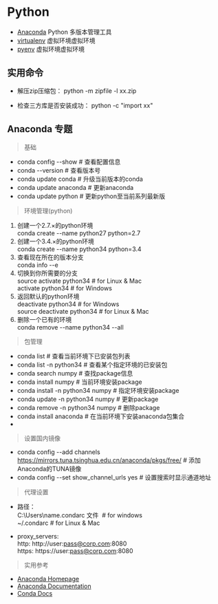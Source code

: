 # Python

- [Anaconda](https://www.continuum.io/) Python 多版本管理工具
- [virtualenv](https://virtualenv.pypa.io/en/stable/) 虚拟环境虚拟环境
- [pyenv](https://github.com/pyenv/pyenv) 虚拟环境虚拟环境

## 实用命令

- 解压zip压缩包： python -m zipfile -l xx.zip

- 检查三方库是否安装成功：  python -c "import xx"

## Anaconda 专题

> 基础 

- conda config --show  	# 查看配置信息    
- conda --version			# 查看版本号    
- conda update conda		# 升级当前版本的conda  
- conda update anaconda	# 更新anaconda  
- conda update python		# 更新python至当前系列最新版  

> 环境管理(python)

1. 创建一个2.7.×的python环境  
conda create --name python27 python=2.7  
2. 创建一个3.4.×的python环境  
conda create --name python34 python=3.4   
3. 查看现在所在的版本分支  
conda info --e  
4. 切换到你所需要的分支  
source activate python34  # for Linux & Mac  
activate python34  # for Windows  
5. 返回默认的python环境  
deactivate python34 # for Windows  
source deactivate python34 # for Linux & Mac  
6. 删除一个已有的环境  
conda remove --name python34 --all  

> 包管理

- conda list 				# 查看当前环境下已安装包列表  
- conda list -n python34	# 查看某个指定环境的已安装包  
- conda search numpy		# 查找package信息  
- conda install numpy		# 当前环境安装package  
- conda install -n python34 numpy	# 指定环境安装package  
- conda update -n python34 numpy	# 更新package  
- conda remove -n python34 numpy	# 删除package  
- conda install anaconda	# 在当前环境下安装anaconda包集合  
- 
> 设置国内镜像

- conda config --add channels https://mirrors.tuna.tsinghua.edu.cn/anaconda/pkgs/free/ # 添加Anaconda的TUNA镜像
- conda config --set show_channel_urls yes # 设置搜索时显示通道地址

> 代理设置

- 路径：   
C:\Users\name\.condarc 文件  # for windows   
~/.condarc   # for Linux & Mac  

- proxy_servers:  
    http: http://user:pass@corp.com:8080  
    https: https://user:pass@corp.com:8080

> 实用参考

- [Anaconda Homepage](https://www.continuum.io/why-anaconda)
- [Anaconda Documentation](https://docs.continuum.io/anaconda/index)
- [Conda Docs](http://conda.pydata.org/docs/index.html)

